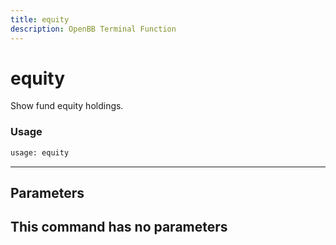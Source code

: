 ```yaml
---
title: equity
description: OpenBB Terminal Function
---
```


# equity

Show fund equity holdings.
### Usage 
```python
usage: equity
```
---
## Parameters
This command has no parameters
---
